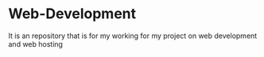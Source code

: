 # Web-Development
It is an repository that is for my working for my project on web development and web hosting
